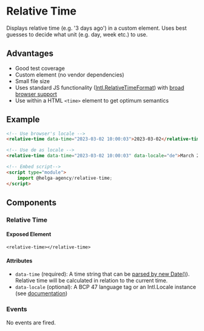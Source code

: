 # Relative Time

Displays relative time (e.g. '3 days ago') in a custom element. Uses best guesses to decide what
unit (e.g. day, week etc.) to use.

## Advantages
- Good test coverage
- Custom element (no vendor dependencies)
- Small file size
- Uses standard JS functionality ([Intl.RelativeTimeFormat](https://developer.mozilla.org/en-US/docs/Web/JavaScript/Reference/Global_Objects/Intl/RelativeTimeFormat)) with [broad browser support](https://caniuse.com/mdn-javascript_builtins_intl_relativetimeformat)
- Use within a HTML `<time>` element to get optimum semantics

## Example

```html
<!-- Use browser's locale -->
<relative-time data-time="2023-03-02 10:00:03">2023-03-02</relative-time>

<!-- Use de as locale -->
<relative-time data-time="2023-03-02 10:00:03" data-locale="de">March 2023</relative-time>

<!-- Embed script-->
<script type="module">
    import @helga-agency/relative-time;
</script>
```

## Components

### Relative Time

#### Exposed Element
`<relative-time></relative-time>`

#### Attributes
- `data-time` (required): A time string that can be [parsed by new Date()](https://developer.mozilla.org/en-US/docs/Web/JavaScript/Reference/Global_Objects/Date#date_time_string_format)). Relative time will be calculated in 
relation to the current time.
- `data-locale` (optional): A BCP 47 language tag or an Intl.Locale instance (see [documentation](https://developer.mozilla.org/en-US/docs/Web/JavaScript/Reference/Global_Objects/Intl/RelativeTimeFormat/RelativeTimeFormat))

### Events
No events are fired.